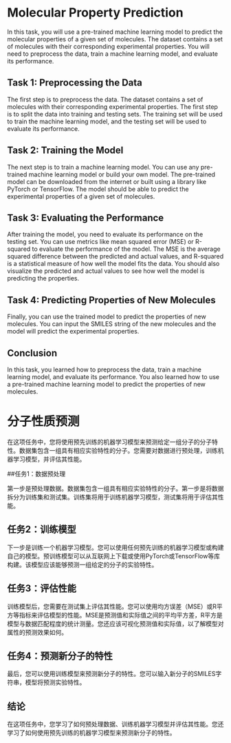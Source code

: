 # Molecular Property Prediction

In this task, you will use a pre-trained machine learning model to predict the molecular properties of a given set of molecules. The dataset contains a set of molecules with their corresponding experimental properties. You will need to preprocess the data, train a machine learning model, and evaluate its performance.  

## Task 1: Preprocessing the Data

The first step is to preprocess the data. The dataset contains a set of molecules with their corresponding experimental properties. The first step is to split the data into training and testing sets. The training set will be used to train the machine learning model, and the testing set will be used to evaluate its performance.    

## Task 2: Training the Model
The next step is to train a machine learning model. You can use any pre-trained machine learning model or build your own model. The pre-trained model can be downloaded from the internet or built using a library like PyTorch or TensorFlow. The model should be able to predict the experimental properties of a given set of molecules.  

## Task 3: Evaluating the Performance
After training the model, you need to evaluate its performance on the testing set. You can use metrics like mean squared error (MSE) or R-squared to evaluate the performance of the model. The MSE is the average squared difference between the predicted and actual values, and R-squared is a statistical measure of how well the model fits the data. You should also visualize the predicted and actual values to see how well the model is predicting the properties.
## Task 4: Predicting Properties of New Molecules
Finally, you can use the trained model to predict the properties of new molecules. You can input the SMILES string of the new molecules and the model will predict the experimental properties. 
## Conclusion
In this task, you learned how to preprocess the data, train a machine learning model, and evaluate its performance. You also learned how to use a pre-trained machine learning model to predict the properties of new molecules.



# 分子性质预测

在这项任务中，您将使用预先训练的机器学习模型来预测给定一组分子的分子特性。数据集包含一组具有相应实验特性的分子。您需要对数据进行预处理，训练机器学习模型，并评估其性能。

##任务1：数据预处理

第一步是预处理数据。数据集包含一组具有相应实验特性的分子。第一步是将数据拆分为训练集和测试集。训练集将用于训练机器学习模型，测试集将用于评估其性能。

## 任务2：训练模型

下一步是训练一个机器学习模型。您可以使用任何预先训练的机器学习模型或构建自己的模型。预训练模型可以从互联网上下载或使用PyTorch或TensorFlow等库构建。该模型应该能够预测一组给定的分子的实验特性。

## 任务3：评估性能


训练模型后，您需要在测试集上评估其性能。您可以使用均方误差（MSE）或R平方等指标来评估模型的性能。MSE是预测值和实际值之间的平均平方差，R平方是模型与数据匹配程度的统计测量。您还应该可视化预测值和实际值，以了解模型对属性的预测效果如何。

## 任务4：预测新分子的特性

最后，您可以使用训练模型来预测新分子的特性。您可以输入新分子的SMILES字符串，模型将预测实验特性。

## 结论

在这项任务中，您学习了如何预处理数据、训练机器学习模型并评估其性能。您还学习了如何使用预先训练的机器学习模型来预测新分子的特性。